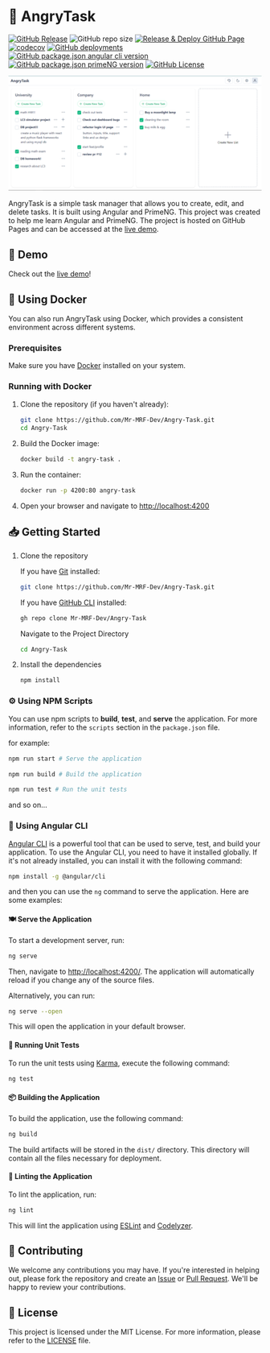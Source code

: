 # 💢 AngryTask

[![GitHub Release](https://img.shields.io/github/v/release/mr-mrf-dev/angry-task)](https://github.com/Mr-MRF-Dev/Angry-Task/releases)
![GitHub repo size](https://img.shields.io/github/repo-size/mr-mrf-dev/angry-task)
[![Release & Deploy GitHub Page](https://github.com/Mr-MRF-Dev/Angry-Task/actions/workflows/deploy.yml/badge.svg)](https://github.com/Mr-MRF-Dev/Angry-Task/actions/workflows/deploy.yml)
[![codecov](https://codecov.io/github/Mr-MRF-Dev/Angry-Task/graph/badge.svg?token=CIUDK6BFNY)](https://codecov.io/github/Mr-MRF-Dev/Angry-Task)
[![GitHub deployments](https://img.shields.io/github/deployments/mr-mrf-dev/angry-task/github-pages?label=Deployments)](https://github.com/Mr-MRF-Dev/Angry-Task/deployments)
[![GitHub package.json angular cli version](https://img.shields.io/github/package-json/dependency-version/mr-mrf-dev/angry-task/dev/%40angular%2Fcli?label=Angular%20CLI)](https://github.com/angular/angular-cli)
[![GitHub package.json primeNG version](https://img.shields.io/github/package-json/dependency-version/mr-mrf-dev/angry-task/primeng)](https://primeng.org/)
[![GitHub License](https://img.shields.io/github/license/mr-mrf-dev/angry-task)](/LICENSE)

![screenshot](/images/screenshot.png)

AngryTask is a simple task manager that allows you to create, edit, and delete tasks. It is built using Angular and PrimeNG. This project was created to help me learn Angular and PrimeNG. The project is hosted on GitHub Pages and can be accessed at the [live demo](https://mr-mrf-dev.github.io/Angry-Task/).

## 🚀 Demo

Check out the [live demo](https://mr-mrf-dev.github.io/Angry-Task/)!

## 🐳 Using Docker

You can also run AngryTask using Docker, which provides a consistent environment across different systems.

### Prerequisites

Make sure you have [Docker](https://www.docker.com/) installed on your system.

### Running with Docker

1. Clone the repository (if you haven't already):

   ```bash
   git clone https://github.com/Mr-MRF-Dev/Angry-Task.git
   cd Angry-Task
   ```

2. Build the Docker image:

   ```bash
   docker build -t angry-task .
   ```

3. Run the container:

   ```bash
   docker run -p 4200:80 angry-task
   ```

4. Open your browser and navigate to [http://localhost:4200](http://localhost:4200)

## 📥 Getting Started

1. Clone the repository

   If you have [Git](https://git-scm.com/) installed:

   ```bash
   git clone https://github.com/Mr-MRF-Dev/Angry-Task.git
   ```

   If you have [GitHub CLI](https://cli.github.com/) installed:

   ```bash
   gh repo clone Mr-MRF-Dev/Angry-Task
   ```

   Navigate to the Project Directory

   ```bash
   cd Angry-Task
   ```

2. Install the dependencies

   ```bash
   npm install
   ```

### ⚙ Using NPM Scripts

You can use npm scripts to **build**, **test**, and **serve** the application. For more information, refer to the `scripts` section in the `package.json` file.

for example:

```bash
npm run start # Serve the application
```

```bash
npm run build # Build the application
```

```bash
npm run test # Run the unit tests
```

and so on...

### 🌠 Using Angular CLI

[Angular CLI](https://angular.dev/tools/cli) is a powerful tool that can be used to serve, test, and build your application. To use the Angular CLI, you need to have it installed globally. If it's not already installed, you can install it with the following command:

```bash
npm install -g @angular/cli
```

and then you can use the `ng` command to serve the application. Here are some examples:

#### 🍽 Serve the Application

To start a development server, run:

```bash
ng serve
```

Then, navigate to [http://localhost:4200/](http://localhost:4200/). The application will automatically reload if you change any of the source files.

Alternatively, you can run:

```bash
ng serve --open
```

This will open the application in your default browser.

#### 🧪 Running Unit Tests

To run the unit tests using [Karma](https://karma-runner.github.io), execute the following command:

```bash
ng test
```

#### 📦 Building the Application

To build the application, use the following command:

```bash
ng build
```

The build artifacts will be stored in the `dist/` directory. This directory will contain all the files necessary for deployment.

#### 📄 Linting the Application

To lint the application, run:

```bash
ng lint
```

This will lint the application using [ESLint](https://eslint.org/) and [Codelyzer](https://codelyzer.com/).

## 🤝 Contributing

We welcome any contributions you may have. If you're interested in helping out, please fork the repository and create an [Issue](https://github.com/Mr-MRF-Dev/Angry-Task/issues) or [Pull Request](https://github.com/Mr-MRF-Dev/Angry-Task/pulls). We'll be happy to review your contributions.

## 📝 License

This project is licensed under the MIT License. For more information, please refer to the [LICENSE](/LICENSE) file.
